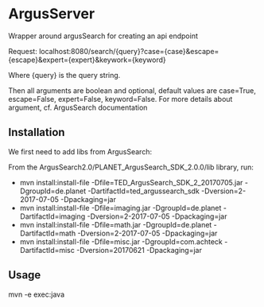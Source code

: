 # ArgusServer
Wrapper around argusSearch for creating an api endpoint

Request: localhost:8080/search/{query}?case={case}&escape={escape}&expert={expert}&keywork={keyword}

Where {query} is the query string.

Then all arguments are boolean and optional, default values are case=True, escape=False, expert=False, keyword=False.
For more details about argument, cf. ArgusSearch documentation

## Installation
We first need to add libs from ArgusSearch:

From the ArgusSearch2.0/PLANET\_ArgusSearch\_SDK\_2.0.0/lib library, run:
- mvn install:install-file -Dfile=TED_ArgusSearch_SDK_2_20170705.jar -DgroupId=de.planet -DartifactId=ted_argussearch_sdk -Dversion=2-2017-07-05 -Dpackaging=jar
- mvn install:install-file -Dfile=imaging.jar -DgroupId=de.planet -DartifactId=imaging -Dversion=2-2017-07-05 -Dpackaging=jar
- mvn install:install-file -Dfile=math.jar -DgroupId=de.planet -DartifactId=math -Dversion=2-2017-07-05 -Dpackaging=jar
- mvn install:install-file -Dfile=misc.jar -DgroupId=com.achteck -DartifactId=misc -Dversion=20170621 -Dpackaging=jar

## Usage
mvn -e exec:java

